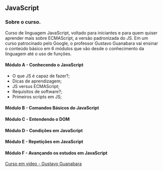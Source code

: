 ## JavaScript

### Sobre o curso.

Curso de linguagem JavaScript, voltado para iniciantes e para quem quiser aprender mais sobre ECMAScript, a versão padronizada do JS. Em um curso patrocinado pelo Google, o professor Gustavo Guanabara vai ensinar o conteúdo básico em 6 módulos que vão desde o conhecimento da linguagem até o uso de funções.

#### Módulo A - Conhecendo o JavaScript 

* O que JS é capaz de fazer?;
* Dicas de aprendizagem;
* JS versus ECMAScript;
* Requisitos de software?;
* Primeiros scripts em JS;

#### Módulo B - Comandos Básicos do JavaScript 

#### Módulo C - Entendendo o DOM

#### Módulo D - Condições em JavaScript

#### Módulo E - Repetições em JavaScript

#### Módulo F - Avançando os estudos em JavaScript

[Curso em video - Gustavo Guanabara](https://www.cursoemvideo.com/course/javascript/)

